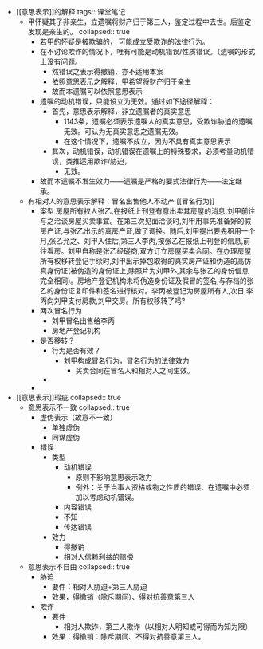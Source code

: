 - [[意思表示]]的解释
  tags:: 课堂笔记
	- 甲怀疑其子非亲生，立遗嘱将财产归于第三人，鉴定过程中去世。后鉴定发现是亲生的。
	  collapsed:: true
		- 若甲的怀疑是被欺骗的， 可能成立受欺诈的法律行为。
		- 在不讨论欺诈的情况下，唯有可能是动机错误/性质错误。（遗嘱的形式上没有问题。
			- 然错误之表示得撤销，亦不适用本案
			- 依照意思表示之解释，甲希望将财产归于亲生
			- 故而本遗嘱可以依照意思表示
		- 遗嘱的动机错误，只能设立为无效。通过如下途径解释：
			- 首先，意思表示解释，非立遗嘱者的真实意思
				- 1143条，遗嘱必须表示遗嘱人的真实意思，受欺诈胁迫的遗嘱无效。可认为无真实意思之遗嘱无效。
				- 在这个情况下，遗嘱不成立，因为不具有真实意思表示
			- 其次，动机错误，动机错误在遗嘱上的特殊要求，必须考量动机错误，类推适用欺诈/胁迫，
				- 无效。
		- 故而本遗嘱不发生效力——遗嘱是严格的要式法律行为——法定继承。
	- 有相对人的意思表示解释：冒名出售他人不动产 [[冒名行为]]
		- 案型
		   房屋所有权人张乙,在报纸上刊登有意出卖其房屋的消息,刘甲前往与之洽谈房屋买卖事宜。在第三次见面洽谈时,刘甲用事先准备好的假房产证,与张乙出示的真房产证,做了调换。随后,刘甲提出要先租用一个月,张乙允之、刘甲入住后,第三人李丙,按张乙在报纸上刊登的信息,前往看房。刘甲自称是张乙经磋商,双方订立房屋买卖合同。在办理房屋所有权移转登记手续时,刘甲出示掉包取得的真实房产证和伪造的高仿真身份证(被伪造的身份证上,除照片为刘甲外,其余与张乙的身份信息完全相同)。房地产登记机构未将伪造身份证及假冒的签名,与存档的张乙的身份证复印件和签名进行核对。李丙被登记为房屋所有人,次日,李丙向刘甲支付房款,刘甲交房。所有权移转了吗?
		- 两次冒名行为
			- 刘甲冒名出售给李丙
			- 房地产登记机构
		- 是否移转？
			- 行为是否有效？
				- 刘甲构成冒名行为，冒名行为的法律效力
					- 买卖合同在冒名人和相对人之间生效。
			-
		-
- [[意思表示]]瑕疵
  collapsed:: true
	- 意思表示不一致
	  collapsed:: true
		- 虚伪表示（故意不一致）
			- 单独虚伪
			- 同谋虚伪
		- 错误
			- 类型
				- 动机错误
					- 原则不影响意思表示效力
					- 例外：关于当事人资格或物之性质的错误、在遗嘱中必须加以考虑动机错误。
				- 内容错误
				- 不知
				- 传达错误
			- 效力
				- 得撤销
				- 相对人信赖利益的赔偿
	- 意思表示不自由
	  collapsed:: true
		- 胁迫
			- 要件：相对人胁迫+第三人胁迫
			- 效果，得撤销（除斥期间）、得对抗善意第三人
		- 欺诈
			- 要件
				- 相对人欺诈，第三人欺诈（以相对人明知或可得而为知为限）
			- 效果：得撤销：除斥期间、不得对抗善意第三人。